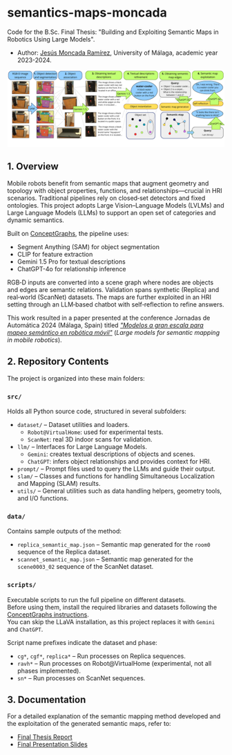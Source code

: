 # semantics-maps-moncada

Code for the B.Sc. Final Thesis: "Building and Exploiting Semantic Maps in Robotics Using Large Models".
- Author: [Jesús Moncada Ramírez](https://github.com/jemonra), University of Málaga, academic year 2023-2024.

![Semantic mapping method overview](docs/english_overview.png "Local Image")

## 1. Overview

Mobile robots benefit from semantic maps that augment geometry and topology with object properties, functions, and relationships—crucial in HRI scenarios. Traditional pipelines rely on closed‑set detectors and fixed ontologies. This project adopts Large Vision–Language Models (LVLMs) and Large Language Models (LLMs) to support an open set of categories and dynamic semantics.

Built on [ConceptGraphs](https://concept-graphs.github.io/), the pipeline uses:
- Segment Anything (SAM) for object segmentation
- CLIP for feature extraction
- Gemini 1.5 Pro for textual descriptions
- ChatGPT-4o for relationship inference

RGB‑D inputs are converted into a scene graph where nodes are objects and edges are semantic relations. Validation spans synthetic (Replica) and real‑world (ScanNet) datasets. The maps are further exploited in an HRI setting through an LLM‑based chatbot with self‑reflection to refine answers.

This work resulted in a paper presented at the conference Jornadas de Automática 2024 (Málaga, Spain) titled [_"Modelos a gran escala para mapeo semántico en robótica móvil"_](https://revistas.udc.es/index.php/JA_CEA/article/view/10940) (_Large models for semantic mapping in mobile robotics_).

## 2. Repository Contents

The project is organized into these main folders:

### `src/`
Holds all Python source code, structured in several subfolders:

- `dataset/` – Dataset utilities and loaders.
  - `Robot@VirtualHome`: used for experimental tests.
  - `ScanNet`: real 3D indoor scans for validation.
- `llm/` – Interfaces for Large Language Models.
  - `Gemini`: creates textual descriptions of objects and scenes.
  - `ChatGPT`: infers object relationships and provides context for HRI.
- `prompt/` – Prompt files used to query the LLMs and guide their output.
- `slam/` – Classes and functions for handling Simultaneous Localization and Mapping (SLAM) results.
- `utils/` – General utilities such as data handling helpers, geometry tools, and I/O functions.

### `data/`
Contains sample outputs of the method:
- `replica_semantic_map.json` – Semantic map generated for the `room0` sequence of the Replica dataset.
- `scannet_semantic_map.json` – Semantic map generated for the `scene0003_02` sequence of the ScanNet dataset.

### `scripts/`
Executable scripts to run the full pipeline on different datasets.  
Before using them, install the required libraries and datasets following the
[ConceptGraphs instructions](https://github.com/concept-graphs/concept-graphs).  
You can skip the LLaVA installation, as this project replaces it with `Gemini` and `ChatGPT`.

Script name prefixes indicate the dataset and phase:
- `cg*`, `cgf*`, `replica*` – Run processes on Replica sequences.
- `ravh*` – Run processes on Robot@VirtualHome (experimental, not all phases implemented).
- `sn*` – Run processes on ScanNet sequences.

## 3. Documentation

For a detailed explanation of the semantic mapping method developed and the exploitation of the generated semantic maps, refer to:
- [Final Thesis Report](docs/Memoria.pdf)
- [Final Presentation Slides](docs/Presentacion.pdf)